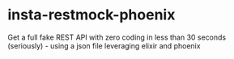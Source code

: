 # insta-restmock-phoenix
Get a full fake REST API with zero coding in less than 30 seconds (seriously) - using a json file leveraging elixir and phoenix
